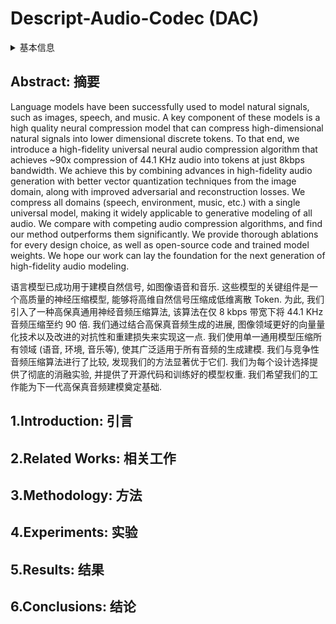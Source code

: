 # Descript-Audio-Codec (DAC)

<details>
<summary>基本信息</summary>

- 标题: High-Fidelity Audio Compression with Improved RVQGAN
- 作者:
  | 序号 | 作者 | 机构 |
  | :-: | --- | --- |
  | 01 | [Rithesh Kumar](../../Authors/Rithesh_Kumar.md) | [Descript.Inc.](../../Institutions/Descript.Inc.md) |
  | 02 | [Prem Seetharaman](../../Authors/Prem_Seetharaman.md) | [Descript.Inc.](../../Institutions/Descript.Inc.md) |
  | 03 | [Alejandro Luebs](../../Authors/Alejandro_Luebs.md) | [Descript.Inc.](../../Institutions/Descript.Inc.md) |
  | 04 | [Ishaan Kumar](../../Authors/Ishaan_Kumar.md) | [Descript.Inc.](../../Institutions/Descript.Inc.md) |
  | 05 | [Kundan Kumar](../../Authors/Kundan_Kumar.md) | [Descript.Inc.](../../Institutions/Descript.Inc.md) |
- 机构:
  | 序号 | 机构 | 占比 |
  | :-: | --- | :-: |
  | 01 | [Descript.Inc.](../../Institutions/Descript.Inc.md) | 05/05 |
- 时间:
  - 预印时间: 2023.06.11 ArXiv v1
  - 预印时间: 2023.10.26 ArXiv v2
  - 更新笔记: 2024.09.05
- 发表:
  - [NeurIPS 2023 Spotlight](../../Publications/NeurIPS.md)
- 链接:
  - [ArXiv](https://arxiv.org/abs/2306.06546)
  - [DOI]()
  - [Github]()
  - [Demo]()
  - [Scholar](https://scholar.google.com/scholar?cluster=16726259316566193091)
- 标签:
  - ?
- 页数: ?
- 引用: ?
- 被引: 114
- 数据:
  - ? 
- 对比:
  - ?
- 复现:
  - ?

</details>

## Abstract: 摘要

Language models have been successfully used to model natural signals, such as images, speech, and music. 
A key component of these models is a high quality neural compression model that can compress high-dimensional natural signals into lower dimensional discrete tokens. 
To that end, we introduce a high-fidelity universal neural audio compression algorithm that achieves ~90x compression of 44.1 KHz audio into tokens at just 8kbps bandwidth. 
We achieve this by combining advances in high-fidelity audio generation with better vector quantization techniques from the image domain, along with improved adversarial and reconstruction losses. 
We compress all domains (speech, environment, music, etc.) with a single universal model, making it widely applicable to generative modeling of all audio. 
We compare with competing audio compression algorithms, and find our method outperforms them significantly. 
We provide thorough ablations for every design choice, as well as open-source code and trained model weights. 
We hope our work can lay the foundation for the next generation of high-fidelity audio modeling.

语言模型已成功用于建模自然信号, 如图像语音和音乐.
这些模型的关键组件是一个高质量的神经压缩模型, 能够将高维自然信号压缩成低维离散 Token.
为此, 我们引入了一种高保真通用神经音频压缩算法, 该算法在仅 8 kbps 带宽下将 44.1 KHz 音频压缩至约 90 倍.
我们通过结合高保真音频生成的进展, 图像领域更好的向量量化技术以及改进的对抗性和重建损失来实现这一点.
我们使用单一通用模型压缩所有领域 (语音, 环境, 音乐等), 使其广泛适用于所有音频的生成建模.
我们与竞争性音频压缩算法进行了比较, 发现我们的方法显著优于它们.
我们为每个设计选择提供了彻底的消融实验, 并提供了开源代码和训练好的模型权重.
我们希望我们的工作能为下一代高保真音频建模奠定基础.

## 1.Introduction: 引言

## 2.Related Works: 相关工作

## 3.Methodology: 方法

## 4.Experiments: 实验

## 5.Results: 结果

## 6.Conclusions: 结论
